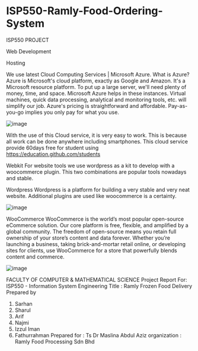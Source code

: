 # ISP550-Ramly-Food-Ordering-System
ISP550 PROJECT


Web Development

Hosting

We use latest Cloud Computing Services | Microsoft Azure.
What is Azure?
Azure is Microsoft's cloud platform, exactly as Google and Amazon. It's a Microsoft resource platform. To put up a large server, we'll need plenty of money, time, and space. Microsoft Azure helps in these instances. Virtual machines, quick data processing, analytical and monitoring tools, etc. will simplify our job. Azure's pricing is straightforward and affordable. Pay-as-you-go implies you only pay for what you use.

![image](https://github.com/sarhan496/ISP550-Ramly-Food-Ordering-System/assets/95613470/5a610510-6e87-44cf-92a4-aa019d65c224)

With the use of this Cloud service, it is very easy to work. This is because all work can be done anywhere including smartphones.
This cloud service provide 60days free for student using https://education.github.com/students


Webkit
For website tools we use wordpress as a kit to develop with a woocommerce plugin. This two combinations are popular tools nowadays and stable.

Wordpress
Wordpress is a platform for building a very stable and very neat website. Additional plugins are used like woocommerce is a certainty.

![image](https://github.com/sarhan496/ISP550-Ramly-Food-Ordering-System/assets/95613470/c4793141-6793-4fa3-a322-16d9b70cf74a)

WooCommerce
WooCommerce is the world’s most popular open-source eCommerce solution.
Our core platform is free, flexible, and amplified by a global community. The freedom of open-source means you retain full ownership of your store’s content and data forever.
Whether you’re launching a business, taking brick-and-mortar retail online, or developing sites for clients, use WooCommerce for a store that powerfully blends content and commerce.

![image](https://github.com/sarhan496/ISP550-Ramly-Food-Ordering-System/assets/95613470/dbfff765-8ebe-4eeb-9462-b42dc1ecf2b4)




FACULTY OF COMPUTER & MATHEMATICAL SCIENCE
Project Report For: ISP550 - Information System Engineering
Title : Ramly Frozen Food Delivery
Prepared by
1) Sarhan
2) Sharul
3) Arif
4) Najmi
5) Izzul Iman
6) Fathurrahman
Prepared for : Ts Dr Maslina Abdul Aziz
organization : Ramly Food Processing Sdn Bhd



